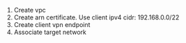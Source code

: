 1. Create vpc
2. Create arn certificate. Use client ipv4 cidr: 192.168.0.0/22
3. Create client vpn endpoint
4. Associate target network